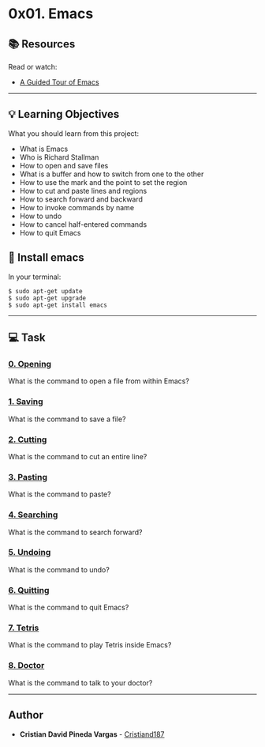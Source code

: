 # 0x01. Emacs

## :books: Resources
Read or watch:
* [A Guided Tour of Emacs](https://intranet.hbtn.io/rltoken/i0rSCxE0TwjO7ns-SS2m8A)

---
## :bulb: Learning Objectives
What you should learn from this project:

* What is Emacs
* Who is Richard Stallman
* How to open and save files
* What is a buffer and how to switch from one to the other
* How to use the mark and the point to set the region
* How to cut and paste lines and regions
* How to search forward and backward
* How to invoke commands by name
* How to undo
* How to cancel half-entered commands
* How to quit Emacs

## :wrench: Install emacs

In your terminal:
```
$ sudo apt-get update
$ sudo apt-get upgrade
$ sudo apt-get install emacs
```

---
## :computer: Task

### [0. Opening](./0-opening)
What is the command to open a file from within Emacs?


### [1. Saving](./1-saving)
What is the command to save a file?


### [2. Cutting](./2-cutting)
What is the command to cut an entire line?


### [3. Pasting](./3-pasting)
What is the command to paste?


### [4. Searching](./4-searching)
What is the command to search forward?


### [5. Undoing](./5-undoing)
What is the command to undo?


### [6. Quitting](./6-quitting)
What is the command to quit Emacs?


### [7. Tetris](./100-tetris)
What is the command to play Tetris inside Emacs?


### [8. Doctor](./101-doctor)
What is the command to talk to your doctor?

---

## Author
* **Cristian David Pineda Vargas** - [Cristiand187](https://github.com/Cristiand187)